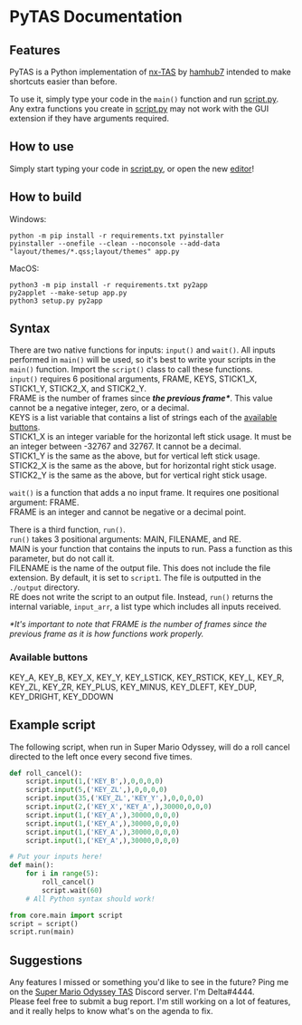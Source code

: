 # PyTAS Documentation
## Features
PyTAS is a Python implementation of [nx-TAS](https://github.com/hamhub7/tas-script/blob/master/lua/lib/nxtas.md) by [hamhub7](https://github.com/hamhub7) intended to make shortcuts easier than before.

To use it, simply type your code in the `main()` function and run [script.py](/script.py).  
Any extra functions you create in [script.py](/script.py) may not work with the GUI extension if they have arguments required.

## How to use

Simply start typing your code in [script.py](/script.py), or open the new [editor](https://github.com/MCMi460/PyTAS/releases)!

## How to build

Windows:
  ```
  python -m pip install -r requirements.txt pyinstaller
  pyinstaller --onefile --clean --noconsole --add-data "layout/themes/*.qss;layout/themes" app.py
  ```
MacOS:
  ```
  python3 -m pip install -r requirements.txt py2app
  py2applet --make-setup app.py
  python3 setup.py py2app
  ```

## Syntax
There are two native functions for inputs: `input()` and `wait()`. All inputs performed in `main()` will be used, so it's best to write your scripts in the `main()` function. Import the `script()` class to call these functions.  
`input()` requires 6 positional arguments, FRAME, KEYS, STICK1_X, STICK1_Y, STICK2_X, and STICK2_Y.  
FRAME is the number of frames since ***the previous frame\****. This value cannot be a negative integer, zero, or a decimal.  
KEYS is a list variable that contains a list of strings each of the [available buttons](#buttons).  
STICK1_X is an integer variable for the horizontal left stick usage. It must be an integer between -32767 and 32767. It cannot be a decimal.  
STICK1_Y is the same as the above, but for vertical left stick usage.  
STICK2_X is the same as the above, but for horizontal right stick usage.  
STICK2_Y is the same as the above, but for vertical right stick usage.

`wait()` is a function that adds a no input frame. It requires one positional argument: FRAME.  
FRAME is an integer and cannot be negative or a decimal point.

There is a third function, `run()`.  
`run()` takes 3 positional arguments: MAIN, FILENAME, and RE.  
MAIN is your function that contains the inputs to run. Pass a function as this parameter, but do not call it.  
FILENAME is the name of the output file. This does not include the file extension. By default, it is set to `script1`. The file is outputted in the `./output` directory.  
RE does not write the script to an output file. Instead, `run()` returns the internal variable, `input_arr`, a list type which includes all inputs received.

*\*It's important to note that FRAME is the number of frames since the previous frame as it is how functions work properly.*

<h3 id="buttons">Available buttons</h3>
KEY_A, KEY_B, KEY_X, KEY_Y, KEY_LSTICK, KEY_RSTICK, KEY_L, KEY_R, KEY_ZL, KEY_ZR, KEY_PLUS, KEY_MINUS, KEY_DLEFT, KEY_DUP, KEY_DRIGHT, KEY_DDOWN

## Example script
The following script, when run in Super Mario Odyssey, will do a roll cancel directed to the left once every second five times.
```py
def roll_cancel():
    script.input(1,('KEY_B',),0,0,0,0)
    script.input(5,('KEY_ZL',),0,0,0,0)
    script.input(35,('KEY_ZL','KEY_Y',),0,0,0,0)
    script.input(2,('KEY_X','KEY_A',),30000,0,0,0)
    script.input(1,('KEY_A',),30000,0,0,0)
    script.input(1,('KEY_A',),30000,0,0,0)
    script.input(1,('KEY_A',),30000,0,0,0)
    script.input(1,('KEY_A',),30000,0,0,0)

# Put your inputs here!
def main():
    for i in range(5):
        roll_cancel()
        script.wait(60)
    # All Python syntax should work!

from core.main import script
script = script()
script.run(main)
```

## Suggestions
Any features I missed or something you'd like to see in the future? Ping me on the [Super Mario Odyssey TAS](https://discord.gg/atKSg9fygq) Discord server. I'm Delta#4444.  
Please feel free to submit a bug report. I'm still working on a lot of features, and it really helps to know what's on the agenda to fix.
